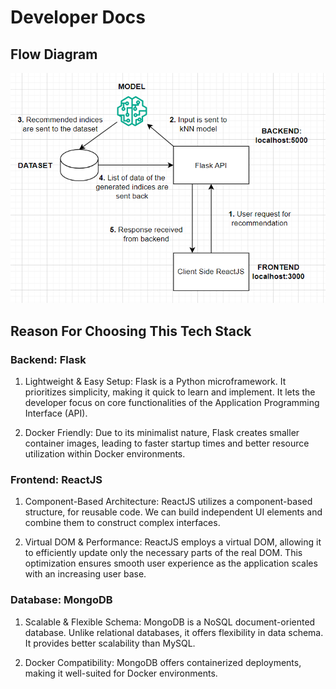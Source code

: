 # Developer Docs

## Flow Diagram

![FlowDiagram](https://raw.githubusercontent.com/buildforacause/exercise-app/main/screenshots/flow.png)

## Reason For Choosing This Tech Stack


### Backend: Flask

1. Lightweight & Easy Setup: Flask is a Python microframework. It prioritizes simplicity, making it quick to learn and implement. It lets the developer focus on core functionalities of the Application Programming Interface (API).

2. Docker Friendly: Due to its minimalist nature, Flask creates smaller container images, leading to faster startup times and better resource utilization within Docker environments.


### Frontend: ReactJS

1. Component-Based Architecture: ReactJS utilizes a component-based structure, for reusable code. We can build independent UI elements and combine them to construct complex interfaces.

2. Virtual DOM & Performance: ReactJS employs a virtual DOM, allowing it to efficiently update only the necessary parts of the real DOM. This optimization ensures smooth user experience as the application scales with an increasing user base.


### Database: MongoDB

1. Scalable & Flexible Schema: MongoDB is a NoSQL document-oriented database. Unlike relational databases, it offers flexibility in data schema. It provides better scalability than MySQL.

2. Docker Compatibility: MongoDB offers containerized deployments, making it well-suited for Docker environments.
